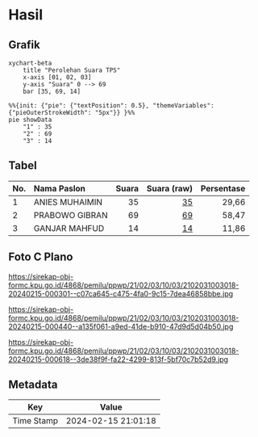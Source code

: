 # Hasil

## Grafik

```mermaid
xychart-beta
    title "Perolehan Suara TPS"
    x-axis [01, 02, 03]
    y-axis "Suara" 0 --> 69
    bar [35, 69, 14]
```

```mermaid
%%{init: {"pie": {"textPosition": 0.5}, "themeVariables": {"pieOuterStrokeWidth": "5px"}} }%%
pie showData
    "1" : 35
    "2" : 69
    "3" : 14
```

## Tabel

| No. | Nama Paslon    | Suara | Suara (raw) | Persentase |
|:--- |:-------------- | -----:| -----------:| ----------:|
| 1   | ANIES MUHAIMIN | 35    | [35][p-1]   | 29,66      |
| 2   | PRABOWO GIBRAN | 69    | [69][p-2]   | 58,47      |
| 3   | GANJAR MAHFUD  | 14    | [14][p-3]   | 11,86      |


[p-1]: https://github.com/gigit-pemilu/pemilu-2024-21-kepulauan-riau/blob/main/pilpres/hitung-suara/sub/21-kepulauan-riau/sub/02-karimun/sub/03-karimun/sub/1003-sungai-lakam-timur/sub/018-tps/sub/paslon-1.txt
[p-2]: https://github.com/gigit-pemilu/pemilu-2024-21-kepulauan-riau/blob/main/pilpres/hitung-suara/sub/21-kepulauan-riau/sub/02-karimun/sub/03-karimun/sub/1003-sungai-lakam-timur/sub/018-tps/sub/paslon-2.txt
[p-3]: https://github.com/gigit-pemilu/pemilu-2024-21-kepulauan-riau/blob/main/pilpres/hitung-suara/sub/21-kepulauan-riau/sub/02-karimun/sub/03-karimun/sub/1003-sungai-lakam-timur/sub/018-tps/sub/paslon-3.txt

## Foto C Plano

https://sirekap-obj-formc.kpu.go.id/4868/pemilu/ppwp/21/02/03/10/03/2102031003018-20240215-000301--c07ca645-c475-4fa0-9c15-7dea46858bbe.jpg

https://sirekap-obj-formc.kpu.go.id/4868/pemilu/ppwp/21/02/03/10/03/2102031003018-20240215-000440--a135f061-a9ed-41de-b910-47d9d5d04b50.jpg

https://sirekap-obj-formc.kpu.go.id/4868/pemilu/ppwp/21/02/03/10/03/2102031003018-20240215-000618--3de38f9f-fa22-4299-813f-5bf70c7b52d9.jpg


## Metadata

| Key        | Value               |
| ---------- | ------------------- |
| Time Stamp | 2024-02-15 21:01:18 |



